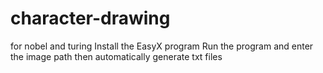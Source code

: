 # character-drawing
for nobel and turing
Install the EasyX program
Run the program and enter the image path
then automatically generate txt files
